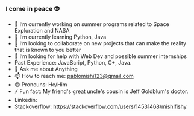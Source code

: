 ### I come in peace 👽
- 🔭 I’m currently working on summer programs related to Space Exploration and NASA
- 🌱 I’m currently learning Python, Java
- 👯 I’m looking to collaborate on new projects that can make the reality that is known to you better
- 🤔 I’m looking for help with Web Dev and possible summer internships
- Past Experience: JavaScript, Python, C+, Java. 
- 💬 Ask me about Anything 
- 📫 How to reach me: pablomishi123@gmail.com
- 😄 Pronouns: He/Him
- ⚡ Fun fact: My friend's great uncle's cousin is Jeff Goldblum's doctor. 
- Linkedin: 
- Stackoverflow: https://stackoverflow.com/users/14531468/mishifishy
